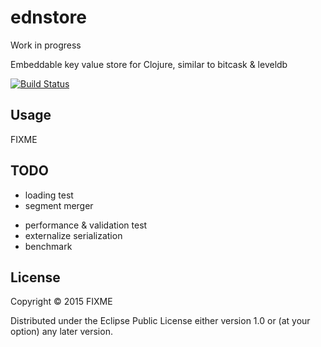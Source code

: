 # ednstore

Work in progress

Embeddable key value store for Clojure, similar to bitcask & leveldb


[![Build Status](https://travis-ci.org/lorthos/ednstore.png)](https://travis-ci.org/lorthos/ednstore.png)

## Usage

FIXME

## TODO

+ loading test
+ segment merger
- performance & validation test
- externalize serialization
- benchmark

## License

Copyright © 2015 FIXME

Distributed under the Eclipse Public License either version 1.0 or (at
your option) any later version.
